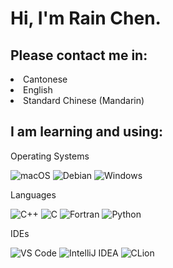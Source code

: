 <h1>Hi, I'm Rain Chen.</h1>

<!--
<img align="right" src="https://github-readme-stats.vercel.app/api?username=CongJyu&card_width=450&show_icons=true&hide_title=false&title_color=4f3a9d&icon_color=592b7a&text_color=8a53b0&hide_border=true&bg_color=25,e0eeff,c1ddff,e1e0ff,ffe4ff,f8ebff" alt="GitHub Stats">
-->

<h2>Please contact me in:</h2>

<li>Cantonese</li>
<li>English</li>
<li>Standard Chinese (Mandarin)</li>

<h2>I am learning and using:</h2>


<summary>Operating Systems</summary>

<img src="https://img.shields.io/badge/mac_OS-3E3E3E?style=for-the-badge&logo=Apple&logoColor=white&labelColor=555555" alt="macOS"> <img src="https://img.shields.io/badge/Debian-3E3E3E?style=for-the-badge&logo=Debian&logoColor=white&labelColor=555555" alt="Debian"> <img src="https://img.shields.io/badge/Windows-3E3E3E?style=for-the-badge&logo=Windows&logoColor=white&labelColor=555555" alt="Windows">

<summary>Languages</summary>

<img src="https://img.shields.io/badge/C++-E1587E?style=for-the-badge" alt="C++"> <img src="https://img.shields.io/badge/C-4E4E4E?style=for-the-badge" alt="C"> <img src="https://img.shields.io/badge/Fortran-4C41AB?style=for-the-badge" alt="Fortran"> <img src="https://img.shields.io/badge/Python-4571A1?style=for-the-badge" alt="Python">

<summary>IDEs</summary>

<img src="https://img.shields.io/badge/VS_Code-3E3E3E?style=for-the-badge&logo=VisualStudioCode&logoColor=white&labelColor=4B9AE9" alt="VS Code"> <img src="https://img.shields.io/badge/IntelliJ_IDEA-3E3E3E?style=for-the-badge&logo=intellijidea&logoColor=black&labelColor=EFA1E8" alt="IntelliJ IDEA"> <img src="https://img.shields.io/badge/CLion-3E3E3E?style=for-the-badge&logo=clion&logoColor=black&labelColor=52B1BB" alt="CLion">
